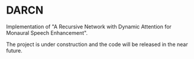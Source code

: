 # DARCN
Implementation of "A Recursive Network with Dynamic Attention for Monaural Speech Enhancement".

The project is under construction and the code will be released in the near future.
